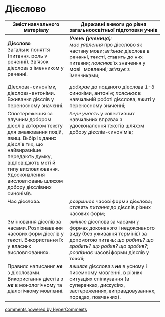 <div id="hypercomments_widget" class="js-hypercomments-widget invisible"></div>

# Дієслово   

<table>
  <tr>
    <td width="40%" align="center"><b>Зміст навчального матеріалу</b></td>
    <td width="60%" align="center"><b>Державні вимоги до рівня загальноосвітньої підготовки учнів</b></td>
  </tr>
<tbody>
  <tr>
    <td width="40%" style="vertical-align:top !important;">
    <p><b>Дієслово</b><br>
Загальне поняття (питання, роль у реченні). Зв’язок дієслова з іменником у реченні.</td>
    <td width="60%" style="vertical-align:top !important;">
<i><b>Учень (учениця):</b></i><br>
<i>має уявлення</i> про дієслово як частину мови;
<i>впізнає</i> дієслова в реченні, тексті, ставить до них питання; <i>пояснює</i> їх значення у мові і мовленні; <i>зв’язує</i> з іменниками;<br></td>
  </tr>
  <tr>
    <td width="40%" style="vertical-align:top !important;">
Дієслова-синоніми, дієслова-антоніми. Вживання дієслів у переносному значенні.</td>
    <td width="60%" style="vertical-align:top !important;">
<i>добирає</i> до поданого дієслова 1-3 синоніми, антонім; <i>пояснює</i> в навчальній роботі дієслова, вжиті у переносному значенні; </td>
  </tr>
  <tr>
    <td width="40%" style="vertical-align:top !important;">
Спостереження за влучним добором дієслів автором тексту для змалювання подій, явищ. Вибір із даних дієслів тих, що найвиразніше передають думку, відповідають меті й типу висловлювання. Удосконалення висловлювань шляхом добору дієслівних синонімів.</td>
    <td width="60%" style="vertical-align:top !important;">
<i>бере участь</i> у колективних навчальних вправах з удосконалення текстів шляхом добору дієслів-синонімів;</td>
  </tr>
  <tr>
    <td width="40%" style="vertical-align:top !important;">
Час дієслова.</td>
    <td width="60%" style="vertical-align:top !important;">
<i>розрізнює</i> часові форми дієслова; <i>ставить питання</i> до дієслів різних часових форм;</td>
  </tr>
  <tr>
    <td width="40%" style="vertical-align:top !important;">
Змінювання дієслів за часами. Розпізнавання часових форм дієслів у тексті. Використання їх у власних висловлюваннях.</td>
    <td width="60%" style="vertical-align:top !important;">
<i>змінює</i> дієслова за часами у формах доконаного і недоконаного виду (без уживання термінів) за допомогою питань: <i>що робить? що зробить? що робив? що зробив?</i>;<br>
<i>розпізнає</i> часові форми дієслів у тексті;<br></td>
  </tr>
  <tr>
    <td width="40%" style="vertical-align:top !important;">
Правило написання <b><i>не</b></i> з дієсловами. Використання дієслів з <b><i>не</b></i> в монологічному та діалогічному мовленні.</td>
    <td width="60%" style="vertical-align:top !important;">
<i>вживає</i> дієслова з <b><i>не</b></i> в усному і писемному мовленні, в різних ситуаціях спілкування (в суперечках, дискусіях, застереженнях, виправдовуваннях, порадах, повчаннях).</td>
  </tr>
</tbody>
</table>

<div class="js-hypercomments-container">
<a href="http://hypercomments.com" class="hc-link" title="comments widget">comments powered by HyperComments</a>
</div>